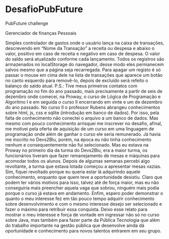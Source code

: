 # DesafioPubFuture
PubFuture challenge

Gerenciador de finanças Pessoais

Simples controlador de gastos onde o usuário lança na caixa de transações, descrevendo em “Nome da Transação” a receita ou despesa e abaixo o valor, positivo em caso de receita e negativo em caso de despesa. O valor do saldo será atualizado conforme cada lançamento. 
Todos os registros são armazenados no localStorage do navegador, desse modo eles permanecem salvos mesmo que a página seja recarregada. Para apagar um registo é só passar o mouse em cima dele na lista de transações que aparece um botão no canto esquerdo para removê-lo, depois de excluído será refeito o balanço do saldo atual.
P.S.: Tive meus primeiros contatos com programação no fim do ano passado, mais precisamente a partir de seis de dezembro onde comecei, na Proway, o curso de Lógica de Programação e Algoritmo I e em seguida o curso II encerrando em vinte e um de dezembro do ano passado.  No curso II o professor Rubens abrangeu conhecimentos sobre html, js, css e sqlite (introdução em banco de dados). Por isso, pela falta de conhecimento não conectei o arquivo a um banco de dados. Mas mesmo com pouco conhecimento arrisquei me inscrever no desafio, afinal, me motivei pela oferta de aquisição de um curso em uma linguagem de programação onde além de ganhar o curso ele seria remunerado. Já havia me inscrito no Devs2Blu, porém, na época eu não tinha conhecimento nenhum e consequentemente não fui selecionado. Mas eu estava na Proway no primeiro dia da turma do Devs2Blu, era a maior turma, os funcionários tiveram que fazer remanejamento de mesas e máquinas para acomodar todos os alunos. Depois de algumas semanas percebi algo revoltante, a turma que estava lotada começou a apresentar mesas vazias. Sim, fiquei revoltado porque eu queria estar lá adquirindo aquele conhecimento, enquanto que quem teve a oportunidade desistiu. Claro que podem ter vários motivos para isso, talvez até de força maior, mas eu não conseguiria mais preencher aquela vaga que sobrou, ninguém mais podia porque o curso já estava em andamento.  Enfim, espero poder demonstrar o quanto o meu interesse fez em tão pouco tempo adquirir conhecimento sobre desenvolvimento e com o mesmo interesse desejo ser selecionado e fazer o máximo para retribuir essa conquista. 
Deixo esse relato para mostrar o meu interesse e força de vontade em ingressar não só no curso sobre Java, mas também para fazer parte da Pública Tecnologia que além do trabalho importante na gestão pública que desenvolve ainda dá oportunidade e conhecimento para novos talentos entrarem em seu grupo.

